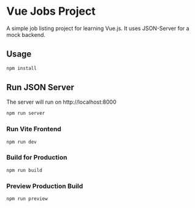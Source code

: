 # Vue Jobs Project

A simple job listing project for learning Vue.js. It uses JSON-Server for a mock backend.

## Usage

```sh
npm install
```
## Run JSON Server

The server will run on http://localhost:8000

```bash
npm run server
```

### Run Vite Frontend

```sh
npm run dev
```

### Build for Production

```bash
npm run build
```

### Preview Production Build

```bash
npm run preview
```
